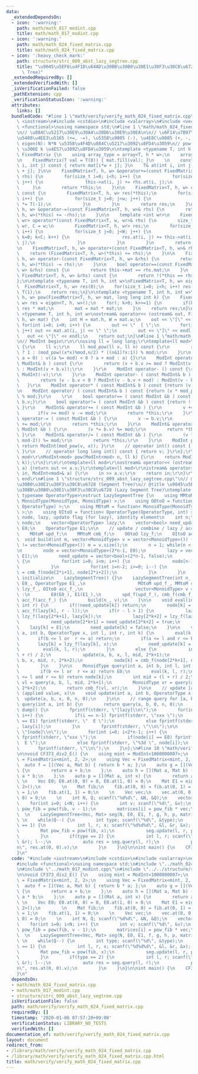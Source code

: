 ```yaml
---
data:
  _extendedDependsOn:
  - icon: ':warning:'
    path: math/math_017_modint.cpp
    title: math/math_017_modint.cpp
  - icon: ':warning:'
    path: math/math_024_fixed_matrix.cpp
    title: math/math_024_fixed_matrix.cpp
  - icon: ':heavy_check_mark:'
    path: structure/strc_009_abst_lazy_segtree.cpp
    title: "\u9045\u5EF6\u4F1D\u64AD\u30BB\u30B0\u30E1\u30F3\u30C8\u6728 (Lazy Segment\
      \ Tree)"
  _extendedRequiredBy: []
  _extendedVerifiedWith: []
  _isVerificationFailed: false
  _pathExtension: cpp
  _verificationStatusIcon: ':warning:'
  attributes:
    links: []
  bundledCode: "#line 1 \"math/verify/verify_math_024_fixed_matrix.cpp\"\n#include\
    \ <iostream>\n#include <cstdio>\n#include <valarray>\n#include <vector>\n#include\
    \ <functional>\nusing namespace std;\n#line 1 \"math/math_024_fixed_matrix.cpp\"\
    \n// \u884C\u5217\u30E9\u30A4\u30D6\u30E9\u30EA\n\n// \u6F14\u7B97\u5B50: \u8907\
    \u5408\u4EE3\u5165 (+=, -=), \u5358\u9805 (-), \u4E8C\u9805 (+, -, *, ==)\n//\
    \ eigen(N): N*N \u5358\u4F4D\u884C\u5217\u3092\u8FD4\u3059\n// pow(mat, k): mat\
    \ \u306E k \u4E57\u3092\u8FD4\u3059\n\ntemplate <typename T, int h, int w>\nstruct\
    \ FixedMatrix {\n    using array_type = array<T, h * w>;\n    array_type mat;\n\
    \n    FixedMatrix(T val = T(0)) { mat.fill(val); }\n    \n    const T& at(int\
    \ i, int j) const { return mat[i*w + j]; }\n    T& at(int i, int j) { return mat[i*w\
    \ + j]; }\n\n    FixedMatrix<T, h, w> &operator+=(const FixedMatrix<T, h, w>&\
    \ rhs) {\n        for(size_t i=0; i<h; i++) {\n            for(size_t j=0; j<w;\
    \ j++) {\n                this->at(i, j) += rhs.at(i, j);\n            }\n   \
    \     }\n        return *this;\n    }\n\n    FixedMatrix<T, h, w> operator-()\
    \ const {\n        FixedMatrix<T, h, w> res(*this);\n        for(size_t i=0; i<h;\
    \ i++) {\n            for(size_t j=0; j<w; j++) {\n                res.at(i, j)\
    \ *= T(-1);\n            }\n        }\n        return res;\n    }\n\n    FixedMatrix<T,\
    \ h, w> &operator-=(const FixedMatrix<T, h, w>& rhs) {\n        return (FixedMatrix<T,\
    \ h, w>(*this) += -rhs);\n    }\n\n    template <int wr>\n    FixedMatrix<T, h,\
    \ wr> operator*(const FixedMatrix<T, w, wr>& rhs) {\n        size_t H = h, W =\
    \ wr, C = w;\n        FixedMatrix<T, h, wr> res;\n        for(size_t i=0; i<H;\
    \ i++) {\n            for(size_t j=0; j<W; j++) {\n                for(size_t\
    \ k=0; k<C; k++) {\n                    res.at(i, j) += this->at(i, k) * rhs.at(k,\
    \ j);\n                }\n            }\n        }\n        return res;\n    }\n\
    \n    FixedMatrix<T, h, w> operator+(const FixedMatrix<T, h, w>& rhs) {\n    \
    \    return (FixedMatrix<T, h, w>(*this) += rhs);\n    }\n\n    FixedMatrix<T,\
    \ h, w> operator-(const FixedMatrix<T, h, w> &rhs) {\n        return (FixedMatrix<T,\
    \ h, w>(*this) -= rhs);\n    }\n\n    bool operator==(const FixedMatrix<T, h,\
    \ w> &rhs) const {\n        return this->mat == rhs.mat;\n    }\n    bool operator!=(const\
    \ FixedMatrix<T, h, w> &rhs) const {\n        return !(*this == rhs);\n    }\n\
    };\n\ntemplate <typename T, int h, int w>\nFixedMatrix<T, h, w> eigen() {\n  \
    \  FixedMatrix<T, h, w> res(0);\n    for(size_t i=0; i<h; i++) res.at(i, i) =\
    \ T(1);\n    return res;\n}\n\ntemplate <typename T, int h, int w>\nFixedMatrix<T,\
    \ h, w> pow(FixedMatrix<T, h, w> mat, long long int k) {\n    FixedMatrix<T, h,\
    \ w> res = eigen<T, h, w>();\n    for(; k>0; k>>=1) {\n        if(k & 1) res =\
    \ res * mat;\n        mat = mat * mat;\n    }\n    return res;\n}\n\ntemplate\
    \ <typename T, int h, int w>\nostream& operator<< (ostream& out, FixedMatrix<T,\
    \ h, w> mat) {\n    int H = mat.h, W = mat.w;\n    out << \"[\" << endl;\n   \
    \ for(int i=0; i<H; i++) {\n        out << \"  [ \";\n        for(int j=0; j<W;\
    \ j++) out << mat.at(i, j) << \" \";\n        out << \"]\" << endl;\n    }\n \
    \   out << \"]\" << endl;\n    return out;\n}\n#line 1 \"math/math_017_modint.cpp\"\
    \n// ModInt begin\r\n\r\nusing ll = long long;\r\ntemplate<ll mod>\r\nstruct ModInt\
    \ {\r\n    ll v;\r\n    ll mod_pow(ll x, ll n) const {\r\n        return (!n)\
    \ ? 1 : (mod_pow((x*x)%mod,n/2) * ((n&1)?x:1)) % mod;\r\n    }\r\n    ModInt(ll\
    \ a = 0) : v((a %= mod) < 0 ? a + mod : a) {}\r\n    ModInt operator+ ( const\
    \ ModInt& b ) const {\r\n        return (v + b.v >= mod ? ModInt(v + b.v - mod)\
    \ : ModInt(v + b.v));\r\n    }\r\n    ModInt operator- () const {\r\n        return\
    \ ModInt(-v);\r\n    }\r\n    ModInt operator- ( const ModInt& b ) const {\r\n\
    \        return (v - b.v < 0 ? ModInt(v - b.v + mod) : ModInt(v - b.v));\r\n \
    \   }\r\n    ModInt operator* ( const ModInt& b ) const {return (v * b.v) % mod;}\r\
    \n    ModInt operator/ ( const ModInt& b ) const {return (v * mod_pow(b.v, mod-2))\
    \ % mod;}\r\n    \r\n    bool operator== ( const ModInt &b ) const {return v ==\
    \ b.v;}\r\n    bool operator!= ( const ModInt &b ) const {return !(*this == b);\
    \ }\r\n    ModInt& operator+= ( const ModInt &b ) {\r\n        v += b.v;\r\n \
    \       if(v >= mod) v -= mod;\r\n        return *this;\r\n    }\r\n    ModInt&\
    \ operator-= ( const ModInt &b ) {\r\n        v -= b.v;\r\n        if(v < 0) v\
    \ += mod;\r\n        return *this;\r\n    }\r\n    ModInt& operator*= ( const\
    \ ModInt &b ) {\r\n        (v *= b.v) %= mod;\r\n        return *this;\r\n   \
    \ }\r\n    ModInt& operator/= ( const ModInt &b ) {\r\n        (v *= mod_pow(b.v,\
    \ mod-2)) %= mod;\r\n        return *this;\r\n    }\r\n    ModInt pow(ll x) {\
    \ return ModInt(mod_pow(v, x)); }\r\n    // operator int() const { return int(v);\
    \ }\r\n    // operator long long int() const { return v; }\r\n};\r\n\r\ntemplate<ll\
    \ mod>\r\nModInt<mod> pow(ModInt<mod> n, ll k) {\r\n    return ModInt<mod>(n.mod_pow(n.v,\
    \ k));\r\n}\r\n\r\ntemplate<ll mod>\r\nostream& operator<< (ostream& out, ModInt<mod>\
    \ a) {return out << a.v;}\r\ntemplate<ll mod>\r\nistream& operator>> (istream&\
    \ in, ModInt<mod>& a) {\r\n    in >> a.v;\r\n    return in;\r\n}\r\n\r\n// ModInt\
    \ end\r\n#line 1 \"structure/strc_009_abst_lazy_segtree.cpp\"\n// @category \u30BB\
    \u30B0\u30E1\u30F3\u30C8\u6728 (Segment Tree)\n// @title \u9045\u5EF6\u4F1D\u64AD\
    \u30BB\u30B0\u30E1\u30F3\u30C8\u6728 (Lazy Segment Tree)\ntemplate <typename MonoidType,\
    \ typename OperatorType>\nstruct LazySegmentTree {\n    using MMtoM = function<\
    \ MonoidType(MonoidType, MonoidType) >;\n    using OOtoO = function< OperatorType(OperatorType,\
    \ OperatorType) >;\n    using MOtoM = function< MonoidType(MonoidType, OperatorType)\
    \ >;\n    using OItoO = function< OperatorType(OperatorType, int) >;\n\n    //\
    \ node, lazy, update flag (for lazy), identity element\n    int n;\n    vector<MonoidType>\
    \ node;\n    vector<OperatorType> lazy;\n    vector<bool> need_update;\n    MonoidType\
    \ E0;\n    OperatorType E1;\n\n    // update / combine / lazy / accumulate function\n\
    \    MOtoM upd_f;\n    MMtoM cmb_f;\n    OOtoO lzy_f;\n    OItoO acc_f;\n\n  \
    \  void build(int m, vector<MonoidType> v = vector<MonoidType>()) {\n        if(v\
    \ != vector<MonoidType>()) m = v.size();\n        n = 1; while(n < m) n *= 2;\n\
    \n        node = vector<MonoidType>(2*n-1, E0);\n        lazy = vector<OperatorType>(2*n-1,\
    \ E1);\n        need_update = vector<bool>(2*n-1, false);\n        if(v != vector<MonoidType>())\
    \ {\n            for(int i=0; i<m; i++) {\n                node[n-1+i] = v[i];\n\
    \            }\n            for(int i=n-2; i>=0; i--) {\n                node[i]\
    \ = cmb_f(node[2*i+1], node[2*i+2]);\n            }\n        }\n    }\n\n    //\
    \ initialize\n    LazySegmentTree() {}\n    LazySegmentTree(int n_, MonoidType\
    \ E0_, OperatorType E1_,\n                    MOtoM upd_f_, MMtoM cmb_f_, OOtoO\
    \ lzy_f_, OItoO acc_f_,\n                    vector<MonoidType> v = vector<MonoidType>())\
    \ :\n        E0(E0_), E1(E1_),\n        upd_f(upd_f_), cmb_f(cmb_f_), lzy_f(lzy_f_),\
    \ acc_f(acc_f_) {\n        build(n_, v);\n    }\n\n    void eval(int k, int l,\
    \ int r) {\n        if(!need_update[k]) return;\n        node[k] = upd_f(node[k],\
    \ acc_f(lazy[k], r - l));\n        if(r - l > 1) {\n            lazy[2*k+1] =\
    \ lzy_f(lazy[2*k+1], lazy[k]);\n            lazy[2*k+2] = lzy_f(lazy[2*k+2], lazy[k]);\n\
    \            need_update[2*k+1] = need_update[2*k+2] = true;\n        }\n    \
    \    lazy[k] = E1;\n        need_update[k] = false;\n    }\n\n    void update(int\
    \ a, int b, OperatorType x, int l, int r, int k) {\n        eval(k, l, r);\n \
    \       if(b <= l or  r <= a) return;\n        if(a <= l and r <= b) {\n     \
    \       lazy[k] = lzy_f(lazy[k], x);\n            need_update[k] = true;\n   \
    \         eval(k, l, r);\n        }\n        else {\n            int mid = (l\
    \ + r) / 2;\n            update(a, b, x, l, mid, 2*k+1);\n            update(a,\
    \ b, x, mid, r, 2*k+2);\n            node[k] = cmb_f(node[2*k+1], node[2*k+2]);\n\
    \        }\n    }\n\n    MonoidType query(int a, int b, int l, int r, int k) {\n\
    \        if(b <= l or  r <= a) return E0;\n        eval(k, l, r);\n        if(a\
    \ <= l and r <= b) return node[k];\n        int mid = (l + r) / 2;\n        MonoidType\
    \ vl = query(a, b, l, mid, 2*k+1);\n        MonoidType vr = query(a, b, mid, r,\
    \ 2*k+2);\n        return cmb_f(vl, vr);\n    }\n\n    // update [a, b)-th element\
    \ (applied value, x)\n    void update(int a, int b, OperatorType x) {\n      \
    \  update(a, b, x, 0, n, 0);\n    }\n\n    // range query for [a, b)\n    MonoidType\
    \ query(int a, int b) {\n        return query(a, b, 0, n, 0);\n    }\n\n    void\
    \ dump() {\n        fprintf(stderr, \"[lazy]\\n\");\n        for(int i=0; i<2*n-1;\
    \ i++) {\n            if(i == n-1) fprintf(stderr, \"xxx \");\n            if(lazy[i]\
    \ == E1) fprintf(stderr, \"  E \");\n            else fprintf(stderr, \"%3d \"\
    , lazy[i]);\n        }\n        fprintf(stderr, \"\\n\");\n\n        fprintf(stderr,\
    \ \"[node]\\n\");\n        for(int i=0; i<2*n-1; i++) {\n            if(i == n-1)\
    \ fprintf(stderr, \"xxx \");\n            if(node[i] == E0) fprintf(stderr, \"\
    \  E \");\n            else fprintf(stderr, \"%3d \", node[i]);\n        }\n \
    \       fprintf(stderr, \"\\n\");\n    }\n};\n#line 10 \"math/verify/verify_math_024_fixed_matrix.cpp\"\
    \n\nvoid CF373_div2_E() {\n    using mint = ModInt<1000000007>;\n    using Mat\
    \ = FixedMatrix<mint, 2, 2>;\n    using Vec = FixedMatrix<mint, 2, 1>;\n \n  \
    \  auto f = [](Vec a, Mat b) { return b * a; };\n    auto g = [](Vec a, Vec b)\
    \ {\n        return a + b;\n    };\n    auto h = [](Mat a, Mat b) {\n        return\
    \ a * b;\n    };\n    auto p = [](Mat a, int x) {\n        return a;\n    };\n\
    \ \n    Vec E0; E0.at(0, 0) = 0, E0.at(1, 0) = 0;\n    Mat E1 = eigen<mint, 2,\
    \ 2>();\n        \n    Mat fib;\n    fib.at(0, 0) = fib.at(0, 1) = fib.at(1, 0)\
    \ = 1;\n    fib.at(1, 1) = 0;\n    \n    Vec vec;\n    vec.at(0, 0) = 1, vec.at(1,\
    \ 0) = 0;\n    \n    int N, Q; scanf(\"%d%d\", &N, &Q);\n    vector<Vec> matrices(N);\n\
    \    for(int i=0; i<N; i++) {\n        int v; scanf(\"%d\", &v);\n        Mat\
    \ pow_fib = pow(fib, v - 1);\n        matrices[i] = pow_fib * vec;\n    }\n  \
    \  \n    LazySegmentTree<Vec, Mat> seg(N, E0, E1, f, g, h, p, matrices);\n   \
    \ \n    while(Q--) {\n        int type; scanf(\"%d\", &type);\n        if(type\
    \ == 1) {\n            int l, r, x; scanf(\"%d%d%d\", &l, &r, &x); l--;\n    \
    \        Mat pow_fib = pow(fib, x);\n            seg.update(l, r, pow_fib);\n\
    \        }\n        if(type == 2) {\n            int l, r; scanf(\"%d%d\", &l,\
    \ &r); l--;\n            auto res = seg.query(l, r);\n            printf(\"%lld\\\
    n\", res.at(0, 0).v);\n        }\n    }\n}\n\nint main() {\n    CF373_div2_E();\n\
    }\n"
  code: "#include <iostream>\n#include <cstdio>\n#include <valarray>\n#include <vector>\n\
    #include <functional>\nusing namespace std;\n#include \"../math_024_fixed_matrix.cpp\"\
    \n#include \"../math_017_modint.cpp\"\n#include \"../../structure/strc_009_abst_lazy_segtree.cpp\"\
    \n\nvoid CF373_div2_E() {\n    using mint = ModInt<1000000007>;\n    using Mat\
    \ = FixedMatrix<mint, 2, 2>;\n    using Vec = FixedMatrix<mint, 2, 1>;\n \n  \
    \  auto f = [](Vec a, Mat b) { return b * a; };\n    auto g = [](Vec a, Vec b)\
    \ {\n        return a + b;\n    };\n    auto h = [](Mat a, Mat b) {\n        return\
    \ a * b;\n    };\n    auto p = [](Mat a, int x) {\n        return a;\n    };\n\
    \ \n    Vec E0; E0.at(0, 0) = 0, E0.at(1, 0) = 0;\n    Mat E1 = eigen<mint, 2,\
    \ 2>();\n        \n    Mat fib;\n    fib.at(0, 0) = fib.at(0, 1) = fib.at(1, 0)\
    \ = 1;\n    fib.at(1, 1) = 0;\n    \n    Vec vec;\n    vec.at(0, 0) = 1, vec.at(1,\
    \ 0) = 0;\n    \n    int N, Q; scanf(\"%d%d\", &N, &Q);\n    vector<Vec> matrices(N);\n\
    \    for(int i=0; i<N; i++) {\n        int v; scanf(\"%d\", &v);\n        Mat\
    \ pow_fib = pow(fib, v - 1);\n        matrices[i] = pow_fib * vec;\n    }\n  \
    \  \n    LazySegmentTree<Vec, Mat> seg(N, E0, E1, f, g, h, p, matrices);\n   \
    \ \n    while(Q--) {\n        int type; scanf(\"%d\", &type);\n        if(type\
    \ == 1) {\n            int l, r, x; scanf(\"%d%d%d\", &l, &r, &x); l--;\n    \
    \        Mat pow_fib = pow(fib, x);\n            seg.update(l, r, pow_fib);\n\
    \        }\n        if(type == 2) {\n            int l, r; scanf(\"%d%d\", &l,\
    \ &r); l--;\n            auto res = seg.query(l, r);\n            printf(\"%lld\\\
    n\", res.at(0, 0).v);\n        }\n    }\n}\n\nint main() {\n    CF373_div2_E();\n\
    }\n"
  dependsOn:
  - math/math_024_fixed_matrix.cpp
  - math/math_017_modint.cpp
  - structure/strc_009_abst_lazy_segtree.cpp
  isVerificationFile: false
  path: math/verify/verify_math_024_fixed_matrix.cpp
  requiredBy: []
  timestamp: '2020-01-06 07:57:20+09:00'
  verificationStatus: LIBRARY_NO_TESTS
  verifiedWith: []
documentation_of: math/verify/verify_math_024_fixed_matrix.cpp
layout: document
redirect_from:
- /library/math/verify/verify_math_024_fixed_matrix.cpp
- /library/math/verify/verify_math_024_fixed_matrix.cpp.html
title: math/verify/verify_math_024_fixed_matrix.cpp
---
```

